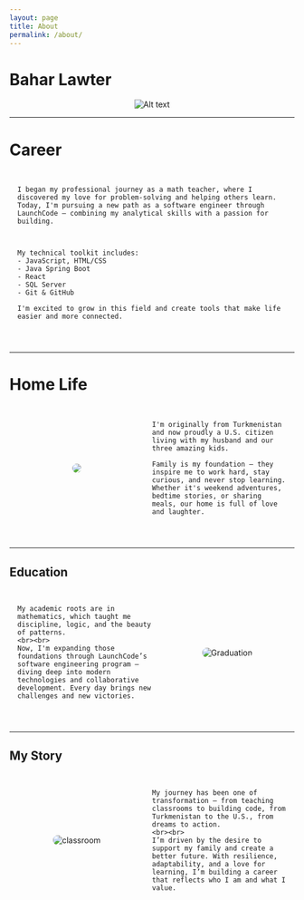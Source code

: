 ```yaml
---
layout: page
title: About
permalink: /about/
---
```


# Bahar Lawter

<div class="about-photo">
  <img src="/assets/headshot.png" alt="Alt text" style="max-width: 100%;" />

  </div>

<style>
.about-section {
  display: flex;
  flex-wrap: wrap;
  margin-bottom: 2em;
  align-items: center;
}
.about-section img {
  max-width: 300px;
  border-radius: 8px;
}
.about-text {
  flex: 1;
  padding: 1em;
}
.about-photo {
  flex: 1;
  text-align: center;
}
.reverse {
  flex-direction: row-reverse;
}
</style>

---

# Career

<div class="about-section">
  <div class="about-text">

    I began my professional journey as a math teacher, where I discovered my love for problem-solving and helping others learn. Today, I'm pursuing a new path as a software engineer through LaunchCode — combining my analytical skills with a passion for building.



    My technical toolkit includes:
    - JavaScript, HTML/CSS
    - Java Spring Boot
    - React
    - SQL Server
    - Git & GitHub

    I'm excited to grow in this field and create tools that make life easier and more connected.

  </div>
  <!-- <div class="about-photo">
  <img src="/assets/headshot.png" alt="Alt text" style="max-width: 100%;" />

  </div> -->
</div>

---

# Home Life

<div class="about-section reverse">

  <div class="about-text">

    I'm originally from Turkmenistan and now proudly a U.S. citizen living with my husband and our three amazing kids.

    Family is my foundation — they inspire me to work hard, stay curious, and never stop learning. Whether it's weekend adventures, bedtime stories, or sharing meals, our home is full of love and laughter.

  </div>
  <div class="about-photo">
    <img src="/assets/kids.jpg">
  </div>
</div>

---

## Education

<div class="about-section">
  <div class="about-text">
     
    My academic roots are in mathematics, which taught me discipline, logic, and the beauty of patterns.  
    <br><br>
    Now, I'm expanding those foundations through LaunchCode’s software engineering program — diving deep into modern technologies and collaborative development. Every day brings new challenges and new victories.
  </div>
  <div class="about-photo">
    <img src="https://plus.unsplash.com/premium_photo-1682974403683-591557aa631b?q=80&w=870&auto=format&fit=crop&ixlib=rb-4.1.0&ixid=M3wxMjA3fDB8MHxwaG90by1wYWdlfHx8fGVufDB8fHx8fA%3D%3D" alt="Graduation">
  </div>
</div>

---

## My Story

<div class="about-section reverse">

  <div class="about-text">
    
    My journey has been one of transformation — from teaching classrooms to building code, from Turkmenistan to the U.S., from dreams to action.  
    <br><br>
    I’m driven by the desire to support my family and create a better future. With resilience, adaptability, and a love for learning, I’m building a career that reflects who I am and what I value.
  </div>
  <div class="about-photo">
   <img src="https://images.unsplash.com/photo-1588075592446-265fd1e6e76f?w=400&auto=format&fit=crop&q=60&ixlib=rb-4.1.0&ixid=M3wxMjA3fDB8MHxzZWFyY2h8MTh8fGNsYXNzcm9vbXxlbnwwfHwwfHx8MA%3D%3D" alt="classroom">
  </div>
</div>

